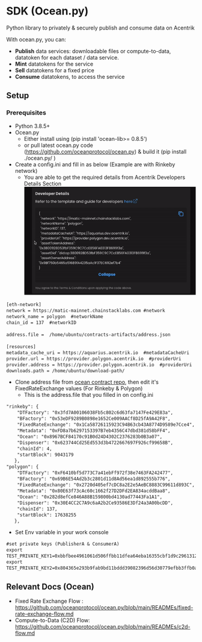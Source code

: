 # SDK (Ocean.py)

Python library to privately & securely publish and consume data on Acentrik

With ocean.py, you can:

- **Publish** data services: downloadable files or compute-to-data, datatoken for each dataset / data service.
- **Mint** datatokens for the service
- **Sell** datatokens for a fixed price
- **Consume** datatokens, to access the service

## Setup

### Prerequisites

- Python 3.8.5+
- Ocean.py
  - Either install using (pip install 'ocean-lib>= 0.8.5')
  - or pull latest ocean.py code (https://github.com/oceanprotocol/ocean.py) & build it (pip install ./ocean.py/ )
- Create a config.ini and fill in as below (Example are with Rinkeby network)
  - You are able to get the required details from Acentrik Developers Details Section
    ![Copy info clipboard](./copy_info_clipboard.gif)

```
[eth-network]
network = https://matic-mainnet.chainstacklabs.com #network
network_name = polygon  #networkName
chain_id = 137  #networkID

address.file =  /home/ubuntu/contracts-artifacts/address.json

[resources]
metadata_cache_uri = https://aquarius.acentrik.io  #metadataCacheUri
provider.url = https://provider.polygon.acentrik.io  #providerUri
provider.address = https://provider.polygon.acentrik.io  #providerUri
downloads.path = /home/ubuntu/download-path/
```

- Clone address file from [ocean contract repo](https://github.com/oceanprotocol/contracts/blob/main/artifacts/address.json), then edit it's FixedRateExchange values (For Rinkeby & Polygon)
  - This is the address.file that you filled in on config.ini

```
"rinkeby": {
    "DTFactory": "0x3fd7A00106038Fb5c802c6d63fa7147Fe429E83a",
    "BFactory": "0x53eDF9289B0898e1652Ce009AACf8D25fA9A42F8",
    "FixedRateExchange": "0x1Ca58726115923C94B63cb43A8774D9589e7Cce4",
    "Metadata": "0xFD8a7b6297153397B7eb4356C47dbd381d58bFF4",
    "Ocean": "0x8967BCF84170c91B0d24D4302C2376283b0B3a07",
    "Dispenser": "0x623744Cd25Ed553d3b4722667697F926cf99658B",
    "chainId": 4,
    "startBlock": 9043179
   },
"polygon": {
    "DTFactory": "0xF6410bf5d773C7a41ebFf972f38e7463FA242477",
    "BFactory": "0x69B6E54Ad2b3c2801d11d8Ad56ea1d892555b776",
    "FixedRateExchange": "0x2720d405ef7cDC8a2E2e5AeBC8883C99611d893C",
    "Metadata": "0x80E63f73cAc60c1662f27D2DFd2EA834acddBaa8",
    "Ocean": "0x282d8efCe846A88B159800bd4130ad77443Fa1A1",
    "Dispenser": "0x30E4CC2C7A9c6aA2b2Ce93586E3Df24a3A00bcDD",
    "chainId": 137,
    "startBlock": 17638255
   },
```

- Set Env variable in your work console

```
#set private keys (PublisherA & ConsumerA)
export TEST_PRIVATE_KEY1=0xbbfbee4961061d506ffbb11dfea64eba16355cbf1d9c29613126ba7fecXXXXXX
export TEST_PRIVATE_KEY2=0x804365e293b9fab9bd11bddd39082396d56d30779efbb3ffb0a6089027XXXXXX
```

## Relevant Docs (Ocean)

- Fixed Rate Exchange Flow : https://github.com/oceanprotocol/ocean.py/blob/main/READMEs/fixed-rate-exchange-flow.md
- Compute-to-Data (C2D) Flow: https://github.com/oceanprotocol/ocean.py/blob/main/READMEs/c2d-flow.md
